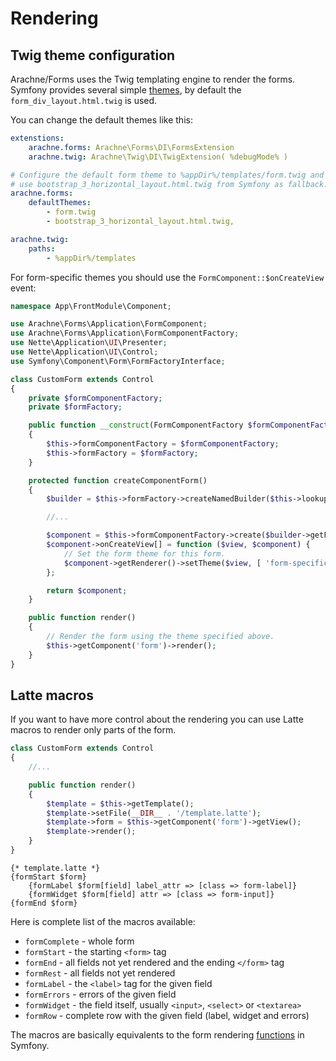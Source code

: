 Rendering
====


Twig theme configuration
----

Arachne/Forms uses the Twig templating engine to render the forms. Symfony provides several simple [themes](symfony.com/doc/current/form/form_customization.html), by default the `form_div_layout.html.twig` is used.

You can change the default themes like this:

```yml
extenstions:
    arachne.forms: Arachne\Forms\DI\FormsExtension
    arachne.twig: Arachne\Twig\DI\TwigExtension( %debugMode% )

# Configure the default form theme to %appDir%/templates/form.twig and
# use bootstrap_3_horizontal_layout.html.twig from Symfony as fallback.
arachne.forms:
    defaultThemes:
        - form.twig
        - bootstrap_3_horizontal_layout.html.twig,

arachne.twig:
    paths:
        - %appDir%/templates
```

For form-specific themes you should use the `FormComponent::$onCreateView` event:

```php
namespace App\FrontModule\Component;

use Arachne\Forms\Application\FormComponent;
use Arachne\Forms\Application\FormComponentFactory;
use Nette\Application\UI\Presenter;
use Nette\Application\UI\Control;
use Symfony\Component\Form\FormFactoryInterface;

class CustomForm extends Control
{
    private $formComponentFactory;
    private $formFactory;

    public function __construct(FormComponentFactory $formComponentFactory, FormFactoryInterface $formFactory)
    {
        $this->formComponentFactory = $formComponentFactory;
        $this->formFactory = $formFactory;
    }

    protected function createComponentForm()
    {
        $builder = $this->formFactory->createNamedBuilder($this->lookupPath(Presenter::class), 'form', null, []);

        //...

        $component = $this->formComponentFactory->create($builder->getForm());
        $component->onCreateView[] = function ($view, $component) {
            // Set the form theme for this form.
            $component->getRenderer()->setTheme($view, [ 'form-specific-template.twig' ]);
        };

        return $component;
    }

    public function render()
    {
        // Render the form using the theme specified above.
        $this->getComponent('form')->render();
    }
}
```


Latte macros
----

If you want to have more control about the rendering you can use Latte macros to render only parts of the form.

```php
class CustomForm extends Control
{
    //...

    public function render()
    {
        $template = $this->getTemplate();
        $template->setFile(__DIR__ . '/template.latte');
        $template->form = $this->getComponent('form')->getView();
        $template->render();
    }
}
```

```
{* template.latte *}
{formStart $form}
    {formLabel $form[field] label_attr => [class => form-label]}
    {formWidget $form[field] attr => [class => form-input]}
{formEnd $form}
```

Here is complete list of the macros available:

- `formComplete` - whole form
- `formStart` - the starting `<form>` tag
- `formEnd` - all fields not yet rendered and the ending `</form>` tag
- `formRest` - all fields not yet rendered
- `formLabel` - the `<label>` tag for the given field
- `formErrors` - errors of the given field
- `formWidget` - the field itself, usually `<input>`, `<select>` or `<textarea>`
- `formRow` - complete row with the given field (label, widget and errors)

The macros are basically equivalents to the form rendering [functions](http://symfony.com/doc/current/reference/forms/twig_reference.html) in Symfony.
